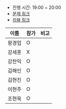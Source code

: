 ## 
- 진행 시간: 19:00 ~ 20:00
- [문제 링크](https://programmers.co.kr/learn/courses/30/lessons/12927)
- [리뷰 링크]()

|이름|참가|비고|
|-----|------|-----|
|왕경업|O||
|강세훈|X||
|강찬익|O||
|김해인|O||
|김현진|O||
|이현주|O||
|조현욱|O||
